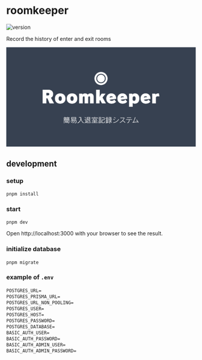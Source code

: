 # roomkeeper

![version](https://img.shields.io/github/package-json/v/newt239/roomkeeper?style=flat)

Record the history of enter and exit rooms

![hero image](https://raw.githubusercontent.com/newt239/roomkeeper/main/src/app/opengraph-image.png)

## development

### setup

```
pnpm install
```

### start

```
pnpm dev
```

Open http://localhost:3000 with your browser to see the result.

### initialize database

```
pnpm migrate
```

### example of `.env`

```
POSTGRES_URL=
POSTGRES_PRISMA_URL=
POSTGRES_URL_NON_POOLING=
POSTGRES_USER=
POSTGRES_HOST=
POSTGRES_PASSWORD=
POSTGRES_DATABASE=
BASIC_AUTH_USER=
BASIC_AUTH_PASSWORD=
BASIC_AUTH_ADMIN_USER=
BASIC_AUTH_ADMIN_PASSWORD=
```

